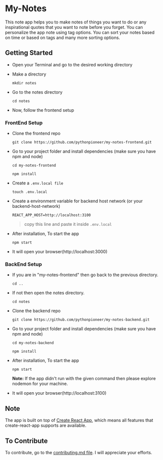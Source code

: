 # My-Notes

This note app helps you to make notes of things you want to do or any inspirational quotes that you want to note before you forget. You can personalize the app note using tag options. You can sort your notes based on time or based on tags and many more sorting options.

## Getting Started

- Open your Terminal and go to the desired working directory
- Make a directory

      mkdir notes
  
- Go to the notes directory

      cd notes

- Now, follow the frontend setup


### FrontEnd Setup

- Clone the frontend repo

      git clone https://github.com/pythonpioneer/my-notes-frontend.git

- Go to your project folder and install dependencies (make sure you have npm and node)

  ```
  cd my-notes-frontend
  ```
  ```
  npm install
  ```

- Create a `.env.local file`
  
      touch .env.local

- Create a environment variable for backend host network (or your backend-host-network)
  
      REACT_APP_HOST=http://localhost:3100

    > copy this line and paste it inside `.env.local`

- After installation, To start the app

      npm start

- It will open your browser(http://localhost:3000)
  

### BackEnd Setup

- If you are in "my-notes-frontend" then go back to the previous directory.

      cd ..
  
- If not then open the notes directory.

      cd notes

- Clone the backend repo

      git clone https://github.com/pythonpioneer/my-notes-backend.git

- Go to your project folder and install dependencies (make sure you have npm and node)

  ```
  cd my-notes-backend
  ```
  ```
  npm install
  ```

- After installation, To start the app

      npm start
  **Note:** If the app didn't run with the given command then please explore nodemon for your machine.
  
- It will open your browser(http://localhost:3100)


## Note

The app is built on top of [Create React App](https://github.com/facebook/create-react-app), which means all features that create-react-app supports are available.


## To Contribute

To contribute, go to the [contributing.md file](https://github.com/pythonpioneer/pythonpioneer/blob/main/guidelines/CONTRIBUTING.md). I will appreciate your efforts.
